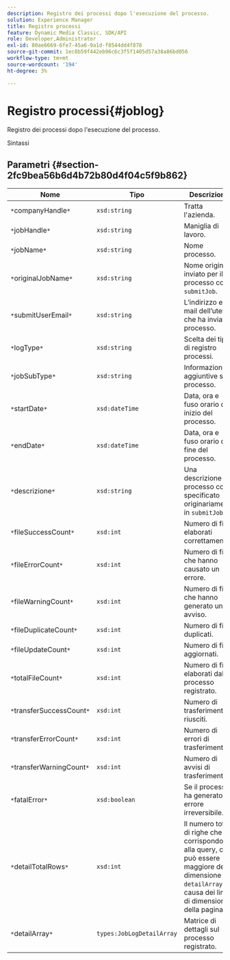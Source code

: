 ```yaml
---
description: Registro dei processi dopo l'esecuzione del processo.
solution: Experience Manager
title: Registro processi
feature: Dynamic Media Classic, SDK/API
role: Developer,Administrator
exl-id: 80ae6669-6fe7-45a6-9a1d-f8544dd4f878
source-git-commit: 1ec8b59f442eb96c6c3f5f1405d57a38a86bd056
workflow-type: tm+mt
source-wordcount: '194'
ht-degree: 3%

---
```


# Registro processi{#joblog}

Registro dei processi dopo l&#39;esecuzione del processo.

Sintassi

## Parametri {#section-2fc9bea56b6d4b72b80d4f04c5f9b862}

| Nome | Tipo | Descrizione |
|---|---|---|
| `*`companyHandle`*` | `xsd:string` | Tratta l&#39;azienda. |
| `*`jobHandle`*` | `xsd:string` | Maniglia di lavoro. |
| `*`jobName`*` | `xsd:string` | Nome processo. |
| `*`originalJobName`*` | `xsd:string` | Nome originale inviato per il processo con `submitJob`. |
| `*`submitUserEmail`*` | `xsd:string` | L’indirizzo e-mail dell’utente che ha inviato il processo. |
| `*`logType`*` | `xsd:string` | Scelta dei tipi di registro processi. |
| `*`jobSubType`*` | `xsd:string` | Informazioni aggiuntive sul processo. |
| `*`startDate`*` | `xsd:dateTime` | Data, ora e fuso orario di inizio del processo. |
| `*`endDate`*` | `xsd:dateTime` | Data, ora e fuso orario di fine del processo. |
| `*`descrizione`*` | `xsd:string` | Una descrizione del processo come specificato originariamente in `submitJob`. |
| `*`fileSuccessCount`*` | `xsd:int` | Numero di file elaborati correttamente. |
| `*`fileErrorCount`*` | `xsd:int` | Numero di file che hanno causato un errore. |
| `*`fileWarningCount`*` | `xsd:int` | Numero di file che hanno generato un avviso. |
| `*`fileDuplicateCount`*` | `xsd:int` | Numero di file duplicati. |
| `*`fileUpdateCount`*` | `xsd:int` | Numero di file aggiornati. |
| `*`totalFileCount`*` | `xsd:int` | Numero di file elaborati dal processo registrato. |
| `*`transferSuccessCount`*` | `xsd:int` | Numero di trasferimenti riusciti. |
| `*`transferErrorCount`*` | `xsd:int` | Numero di errori di trasferimento. |
| `*`transferWarningCount`*` | `xsd:int` | Numero di avvisi di trasferimento. |
| `*`fatalError`*` | `xsd:boolean` | Se il processo ha generato un errore irreversibile. |
| `*`detailTotalRows`*` | `xsd:int` | Il numero totale di righe che corrispondono alla query, che può essere maggiore della dimensione di `detailArray` a causa dei limiti di dimensione della pagina. |
| `*`detailArray`*` | `types:JobLogDetailArray` | Matrice di dettagli sul processo registrato. |
